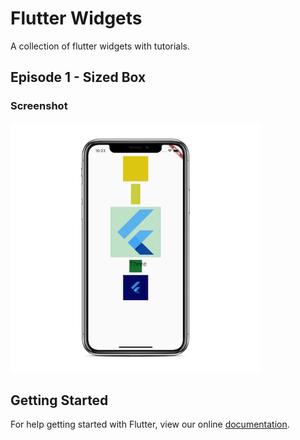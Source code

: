 # Flutter Widgets

A collection of flutter widgets with tutorials.

## Episode 1 - Sized Box

### Screenshot
<img src="ss/ss1.png" height="400px" >


## Getting Started

For help getting started with Flutter, view our online
[documentation](https://flutter.io/).

